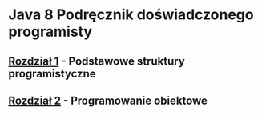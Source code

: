 # **Java 8 Podręcznik doświadczonego programisty**

## **[Rozdział 1]** - Podstawowe struktury programistyczne
## **[Rozdział 2]** - Programowanie obiektowe

[Rozdział 1]: <src/ch01>
[Rozdział 2]: <src/ch02>
